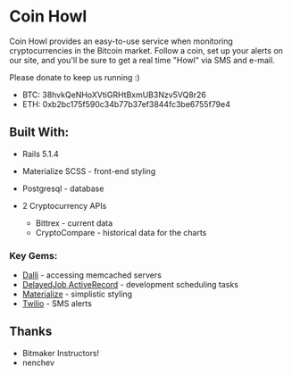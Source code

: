 # Coin Howl

Coin Howl provides an easy-to-use service when monitoring cryptocurrencies in the Bitcoin market. Follow a coin, set up your alerts on our site, and you'll be sure to get a real time "Howl" via SMS and e-mail.

Please donate to keep us running :) 

* BTC: 38hvkQeNHoXVtiGRHtBxmUB3Nzv5VQ8r26 
* ETH: 0xb2bc175f590c34b77b37ef3844fc3be6755f79e4

## Built With:

* Rails 5.1.4

* Materialize SCSS - front-end styling

* Postgresql - database

* 2 Cryptocurrency APIs
    * Bittrex - current data
    * CryptoCompare - historical data for the charts 

### Key Gems:

* [Dalli](https://github.com/petergoldstein/dalli) - accessing memcached servers
* [DelayedJob ActiveRecord](https://github.com/collectiveidea/delayed_job_active_record/tree/v4.1.2) - development scheduling tasks
* [Materialize](https://github.com/mkhairi/materialize-sass) - simplistic styling
* [Twilio](https://github.com/twilio/twilio-ruby) - SMS alerts

## Thanks
* Bitmaker Instructors!
* nenchev
